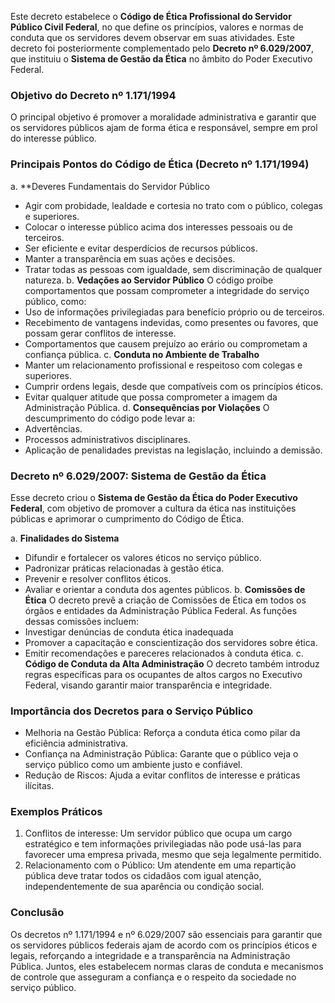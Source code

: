 Este decreto estabelece o **Código de Ética Profissional do Servidor Público Civil Federal**, no que define os princípios, valores e normas de conduta que os servidores devem observar em suas atividades. Este decreto foi posteriormente complementado pelo **Decreto nº 6.029/2007**, que instituiu o **Sistema de Gestão da Ética** no âmbito do Poder Executivo Federal.

### Objetivo do Decreto nº 1.171/1994
O principal objetivo é promover a moralidade administrativa e garantir que os servidores públicos ajam de forma ética e responsável, sempre em prol do interesse público.

### Principais Pontos do Código de Ética (Decreto nº 1.171/1994)

a. **Deveres Fundamentais do Servidor Público
- Agir com probidade, lealdade e cortesia no trato com o público, colegas e superiores.
- Colocar o interesse público acima dos interesses pessoais ou de terceiros.
- Ser eficiente e evitar desperdícios de recursos públicos.
- Manter a transparência em suas ações e decisões.
- Tratar todas as pessoas com igualdade, sem discriminação de qualquer natureza.
b. **Vedações ao Servidor Público**
O código proíbe comportamentos que possam comprometer a integridade do serviço público, como:
- Uso de informações privilegiadas para benefício próprio ou de terceiros.
- Recebimento de vantagens indevidas, como presentes ou favores, que possam gerar conflitos de interesse.
- Comportamentos que causem prejuízo ao erário ou comprometam a confiança pública.
c. **Conduta no Ambiente de Trabalho**
- Manter um relacionamento profissional e respeitoso com colegas e superiores.
- Cumprir ordens legais, desde que compatíveis com os princípios éticos.
- Evitar qualquer atitude que possa comprometer a imagem da Administração Pública.
d. **Consequências por Violações**
O descumprimento do código pode levar a:
- Advertências.
- Processos administrativos disciplinares.
- Aplicação de penalidades previstas na legislação, incluindo a demissão.

### Decreto nº 6.029/2007: Sistema de Gestão da Ética

Esse decreto criou o **Sistema de Gestão da Ética do Poder Executivo Federal**, com objetivo de promover a cultura da ética nas instituições públicas e aprimorar o cumprimento do Código de Ética.

a. **Finalidades do Sistema**
- Difundir e fortalecer os valores éticos no serviço público.
- Padronizar práticas relacionadas à gestão ética.
- Prevenir e resolver conflitos éticos.
- Avaliar e orientar a conduta dos agentes públicos.
b. **Comissões de Ética**
O decreto prevê a criação de Comissões de Ética em todos os órgãos e entidades da Administração Pública Federal. As funções dessas comissões incluem:
- Investigar denúncias de conduta ética inadequada
- Promover a capacitação e conscientização dos servidores sobre ética.
- Emitir recomendações e pareceres relacionados à conduta ética.
c. **Código de Conduta da Alta Administração**
O decreto também introduz regras específicas para os ocupantes de altos cargos no Executivo Federal, visando garantir maior transparência e integridade.

### Importância dos Decretos para o Serviço Público

- Melhoria na Gestão Pública: Reforça a conduta ética como pilar da eficiência administrativa.
- Confiança na Administração Pública: Garante que o público veja o serviço público como um ambiente justo e confiável.
- Redução de Riscos: Ajuda a evitar conflitos de interesse e práticas ilícitas.

### Exemplos Práticos

1. Conflitos de interesse: Um servidor público que ocupa um cargo estratégico e tem informações privilegiadas não pode usá-las para favorecer uma empresa privada, mesmo que seja legalmente permitido.
2. Relacionamento com o Público: Um atendente em uma repartição pública deve tratar todos os cidadãos com igual atenção, independentemente de sua aparência ou condição social.

### Conclusão

Os decretos nº 1.171/1994 e nº 6.029/2007 são essenciais para garantir que os servidores públicos federais ajam de acordo com os princípios éticos e legais, reforçando a integridade e a transparência na Administração Pública. Juntos, eles estabelecem normas claras de conduta e mecanismos de controle que asseguram a confiança e o respeito da sociedade no serviço público.